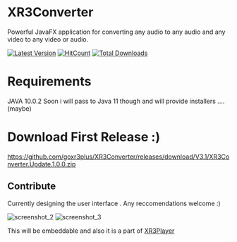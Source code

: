 # XR3Converter
Powerful JavaFX application for converting any audio to any audio and any video to any video or audio.

[![Latest Version](https://img.shields.io/github/release/goxr3plus/XR3Converter.svg?style=flat-square)](https://github.com/goxr3plus/XR3Converter/releases)
[![HitCount](http://hits.dwyl.io/goxr3plus/XR3Converter.svg)](http://hits.dwyl.io/goxr3plus/XR3Converter)
<a href="https://sourceforge.net/projects/XR3Converter/files/latest/download" rel="nofollow">
[![Total Downloads](https://img.shields.io/github/downloads/goxr3plus/XR3Converter/total.svg)](https://github.com/XR3Converter/XR3Converter/releases)

# Requirements 

JAVA 10.0.2 
Soon i will pass to Java 11 though and will provide installers .... (maybe)

# Download First Release :)

https://github.com/goxr3plus/XR3Converter/releases/download/V3.1/XR3Converter.Update.1.0.0.zip


## Contribute
Currently designing the user interface . Any reccomendations welcome :)

![screenshot_2](https://user-images.githubusercontent.com/20374208/46262781-9f710b80-c50e-11e8-8d85-dbb2ac68634e.jpg)
![screenshot_3](https://user-images.githubusercontent.com/20374208/46262782-a009a200-c50e-11e8-9e96-4b6681b2a14e.jpg)



This will be embeddable and also it is a part of [XR3Player](https://github.com/goxr3plus/XR3Player)
